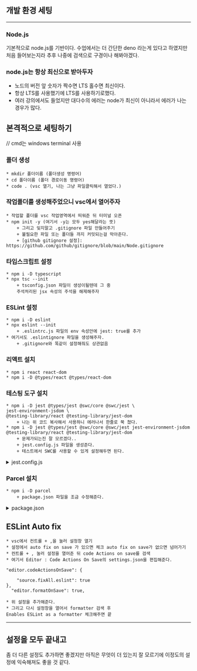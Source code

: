## 개발 환경 세팅

* * *

### Node.js

기본적으로 node.js를 기반이다. 수업에서는 더 간단한 deno 라는게 있다고 하였지만 처음 들어보는지라 추후 나중에 검색으로 구경이나 해봐야겠다.

### node.js는 항상 최신으로 받아두자

- 노드의 버전 앞 숫자가 짝수면 LTS 홀수면 최신이다.
- 항상 LTS를 사용했기에 LTS를 사용하기로했다.
- 여러 강의에서도 들었지만 대다수의 에러는 node가 최신이 아니라서 에러가 나는경우가 많다.

## 본격적으로 세팅하기

// cmd는 windows terminal 사용

### 폴더 생성

    * mkdir 폴더이름 (폴더생성 명령어)
    * cd 폴더이름 (폴더 경로이동 명령어)
    * code . (vsc 열기, 나는 그냥 파일클릭해서 열었다.)

### 작업폴더를 생성해주었으니 vsc에서 열어주자

    * 작업할 폴더를 vsc 작업영역에서 띄워준 뒤 터미널 오픈
    * npm init -y (여기서 -y는 모두 yes해달라는 뜻)
        + 그리고 잊지말고 .gitignore 파일 만들어주기
        + 불필요한 파일 또는 폴더들 까지 커밋되는걸 막아준다.
        + [github gitignore 설정]: https://github.com/github/gitignore/blob/main/Node.gitignore

### 타입스크립트 설정

    * npm i -D typescript
    * npx tsc --init
        + tsconfig.json 파일이 생성이될텐데 그 중 
        주석처리된 jsx 속성의 주석을 해제해주자

### ESLint 설정

    * npm i -D eslint
    * npx eslint --init
        + .eslintrc.js 파일의 env 속성안에 jest: true를 추가
    * 여기서도 .eslintignore 파일을 생성해주자.
        + .gitignore와 똑같이 설정해줘도 상관없음

### 리액트 설치

    * npm i react react-dom
    * npm i -D @types/react @types/react-dom

### 테스팅 도구 설치

    * npm i -D jest @types/jest @swc/core @swc/jest \
    jest-environment-jsdom \
    @testing-library/react @testing-library/jest-dom
        + 나는 위 코드 복사해서 사용하니 에러나서 한줄로 쭉 쳤다.
    * npm i -D jest @types/jest @swc/core @swc/jest jest-environment-jsdom @testing-library/react @testing-library/jest-dom
        + 문제가되는진 잘 모르겠다..
        + jest.config.js 파일을 생성준다.
        + 테스트에서 SWC를 사용할 수 있게 설정해두면 된다.

<details>
<summary>jest.config.js</summary>

```
    jest.config.js
    module.exports = {
 testEnvironment: 'jsdom',
 setupFilesAfterEnv: ['@testing-library/jest-dom/extend-expect'],
 transform: {
  '^.+\\.(t|j)sx?$': [
   '@swc/jest',
   {
    jsc: {
     parser: {
      syntax: 'typescript',
      jsx: true,
      decorators: true,
     },
     transform: {
      react: {
       runtime: 'automatic',
      },
     },
    },
   },
  ],
 },
 testPathIgnorePatterns: ['<rootDir>/node_modules/', '<rootDir>/dist/'],
};

```

</details>

### Parcel 설치

    * npm i -D parcel
        + package.json 파일을 조금 수정해준다.
<details>
<summary>package.json</summary>

```
{
  "name": "frontend-survival-week01",
  "version": "1.0.0",
  "description": "이름 설명",
  "source": "index.html",
  "scripts": {
    "start": "parcel --port 8080",
    "build": "parcel build",
    "check": "tsc --noEmit",
    "lint": "eslint --fix --ext .js,.jsx,.ts,.tsx .",
    "test": "jest",
    "coverage": "jest --coverage --coverage-reporters html",
    "watch:test": "jest --watchAll"
  },
  "keywords": [],
  "author": "",
  "license": "ISC",
  "devDependencies": {
    "@swc/core": "^1.3.49",
    "@swc/jest": "^0.2.24",
    "@testing-library/jest-dom": "^5.16.5",
    "@testing-library/react": "^14.0.0",
    "@types/jest": "^29.5.0",
    "@types/react": "^18.0.34",
    "@types/react-dom": "^18.0.11",
    "@typescript-eslint/eslint-plugin": "^5.58.0",
    "@typescript-eslint/parser": "^5.58.0",
    "eslint": "^8.38.0",
    "eslint-config-xo": "^0.43.1",
    "eslint-config-xo-typescript": "^0.57.0",
    "eslint-plugin-react": "^7.32.2",
    "jest": "^29.5.0",
    "jest-environment-jsdom": "^29.5.0",
    "parcel": "^2.8.3",
    "process": "^0.11.10",
    "typescript": "^5.0.4"
  },
  "dependencies": {
    "react": "^18.2.0",
    "react-dom": "^18.2.0"
  }
}
```

</details>

## ESLint Auto fix

    * vsc에서 컨트롤 + ,을 눌러 설정창 열기
    * 설정에서 auto fix on save 가 있으면 체크 auto fix on save가 없으면 넘어가기
    * 컨트롤 + , 눌러 설정을 열어준 뒤 code Actions on save를 검색
    * 여기서 Editor : Code Actions On Save의 settings.json을 편집해준다.

```
"editor.codeActionsOnSave": {
    
    "source.fixAll.eslint": true
},
  "editor.formatOnSave": true,
  ```

    * 위 설정을 추가해준다.
    * 그리고 다시 설정창을 열어서 formatter 검색 후 
    Enables ESLint as a formatter 체크해주면 끝

* * *

## 설정을 모두 끝내고

좀 더 다른 설정도 추가하면 좋겠지만 아직은 무엇이 더 있는지 잘 모르기에 이정도의 설정에 익숙해져도 좋을 것 같다.
